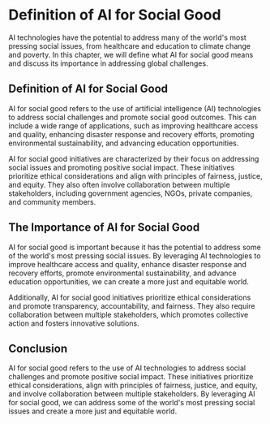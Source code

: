 # Definition of AI for Social Good

AI technologies have the potential to address many of the world's most pressing social issues, from healthcare and education to climate change and poverty. In this chapter, we will define what AI for social good means and discuss its importance in addressing global challenges.

Definition of AI for Social Good
--------------------------------

AI for social good refers to the use of artificial intelligence (AI) technologies to address social challenges and promote social good outcomes. This can include a wide range of applications, such as improving healthcare access and quality, enhancing disaster response and recovery efforts, promoting environmental sustainability, and advancing education opportunities.

AI for social good initiatives are characterized by their focus on addressing social issues and promoting positive social impact. These initiatives prioritize ethical considerations and align with principles of fairness, justice, and equity. They also often involve collaboration between multiple stakeholders, including government agencies, NGOs, private companies, and community members.

The Importance of AI for Social Good
------------------------------------

AI for social good is important because it has the potential to address some of the world's most pressing social issues. By leveraging AI technologies to improve healthcare access and quality, enhance disaster response and recovery efforts, promote environmental sustainability, and advance education opportunities, we can create a more just and equitable world.

Additionally, AI for social good initiatives prioritize ethical considerations and promote transparency, accountability, and fairness. They also require collaboration between multiple stakeholders, which promotes collective action and fosters innovative solutions.

Conclusion
----------

AI for social good refers to the use of AI technologies to address social challenges and promote positive social impact. These initiatives prioritize ethical considerations, align with principles of fairness, justice, and equity, and involve collaboration between multiple stakeholders. By leveraging AI for social good, we can address some of the world's most pressing social issues and create a more just and equitable world.
